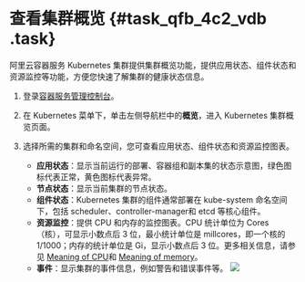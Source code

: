 # 查看集群概览 {#task_qfb_4c2_vdb .task}

阿里云容器服务 Kubernetes 集群提供集群概览功能，提供应用状态、组件状态和资源监控等功能，方便您快速了解集群的健康状态信息。

1.  登录[容器服务管理控制台](https://cs.console.aliyun.com)。 
2.  在 Kubernetes 菜单下，单击左侧导航栏中的**概览**，进入 Kubernetes 集群概览页面。 
3.  选择所需的集群和命名空间，您可查看应用状态、组件状态和资源监控图表。 

    -   **应用状态**：显示当前运行的部署、容器组和副本集的状态示意图，绿色图标代表正常，黄色图标代表异常。
    -   **节点状态**：显示当前集群的节点状态。
    -   **组件状态**：Kubernetes 集群的组件通常部署在 kube-system 命名空间下，包括 scheduler、controller-manager和 etcd 等核心组件。
    -   **资源监控**：提供 CPU 和内存的监控图表。CPU 统计单位为 Cores（核），可显示小数点后 3 位，最小统计单位是 millcores，即一个核的 1/1000；内存的统计单位是 Gi，显示小数点后 3 位。更多相关信息，请参见 [Meaning of CPU](https://kubernetes.io/docs/concepts/configuration/manage-compute-resources-container/#meaning-of-cpu)和 [Meaning of memory](https://kubernetes.io/docs/concepts/configuration/manage-compute-resources-container/#meaning-of-memory)。
    -   **事件**：显示集群的事件信息，例如警告和错误事件等。
    ![](http://static-aliyun-doc.oss-cn-hangzhou.aliyuncs.com/assets/img/6888/15331794741684_zh-CN.png)


